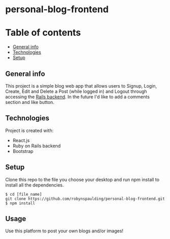 # personal-blog-frontend
# Table of contents
* [General info](#general-info)
* [Technologies](#technologies)
* [Setup](#setup)

## General info
This project is a simple blog web app that allows users to Signup, Login, Create, Edit and Delete a Post (while logged in) and Logout through accessing the <a href="https://github.com/robynspaulding/personal-blog-api">Rails backend</a>. In the future I'd like to add a comments section and like button. 
	
## Technologies
Project is created with:
* React.js
* Ruby on Rails backend
* Bootstrap
	
## Setup
Clone this repo to the file you choose your desktop and run npm install to install all the dependencies.

```
$ cd [file_name]
git clone https://github.com/robynspaulding/personal-blog-frontend.git
$ npm install
```

## Usage
Use this platform to post your own blogs and/or images!
